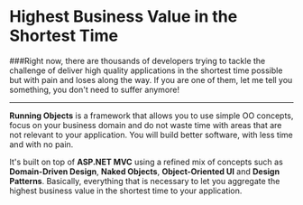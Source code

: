 Highest Business Value in the Shortest Time
==============
###Right now, there are thousands of developers trying to tackle the challenge of deliver high quality applications in the shortest time possible but with pain and loses along the way.  If you are one of them, let me tell you something, you don't need to suffer anymore!

 
------------------
 
 
__Running Objects__ is a framework that allows you to use simple OO concepts, focus on your business domain and do not waste time with areas that are not relevant to your application. You will build better software, with less time and with no pain.

It's built on top of __ASP.NET MVC__ using a refined mix of concepts such as __Domain-Driven Design__, __Naked Objects__, __Object-Oriented UI__ and __Design Patterns__. Basically, everything that is necessary to let you aggregate the highest business value in the shortest time to your application.